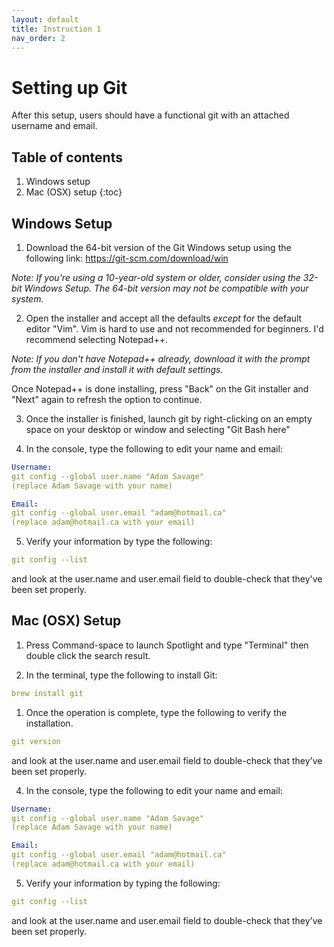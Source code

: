 ```yaml
---
layout: default
title: Instruction 1
nav_order: 2
---
```


# Setting up Git

After this setup, users should have a functional git with an attached username and email.

## Table of contents

1. Windows setup
2. Mac (OSX) setup
{:toc}

## Windows Setup

1. Download the 64-bit version of the Git Windows setup using the following link:
<https://git-scm.com/download/win>




_Note: If you're using a 10-year-old system or older, consider using the 32-bit Windows Setup. The 64-bit version may not be compatible with your system._

2. Open the installer and accept all the defaults *except* for the default editor "Vim". Vim is hard to use and not recommended for beginners. I'd recommend selecting Notepad++.




_Note: If you don't have Notepad++ already, download it with the prompt from the installer and install it with default settings._

Once Notepad++ is done installing, press "Back" on the Git installer and "Next" again to refresh the option to continue.

3. Once the installer is finished, launch git by right-clicking on an empty space on your desktop or window and selecting "Git Bash here"

4. In the console, type the following to edit your name and email:





```yaml
Username:
git config --global user.name "Adam Savage"
(replace Adam Savage with your name)

Email:
git config --global user.email "adam@hotmail.ca"
(replace adam@hotmail.ca with your email)
```

5. Verify your information by type the following:

```yaml
git config --list
```

and look at the user.name and user.email field to double-check that they've been set properly.

## Mac (OSX) Setup

1. Press Command-space to launch Spotlight and type "Terminal" then double click the search result.

2. In the terminal, type the following to install Git:




```yaml
brew install git
```

1. Once the operation is complete, type the following to verify the installation.





```yaml
git version
```

and look at the user.name and user.email field to double-check that they've been set properly.

4. In the console, type the following to edit your name and email:





```yaml
Username:
git config --global user.name "Adam Savage"
(replace Adam Savage with your name)

Email:
git config --global user.email "adam@hotmail.ca"
(replace adam@hotmail.ca with your email)
```

5. Verify your information by typing the following:




```yaml
git config --list
```

and look at the user.name and user.email field to double-check that they've been set properly.
